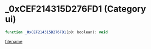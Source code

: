 # _0xCEF214315D276FD1 (Category ui)

```js
function _0xCEF214315D276FD1(p0: boolean): void
```

[filename](_0xCEF214315D276FD1_m.md ':include')